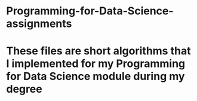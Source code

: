 # Programming-for-Data-Science-assignments

# These files are short algorithms that I implemented for my Programming for Data Science module during my degree
